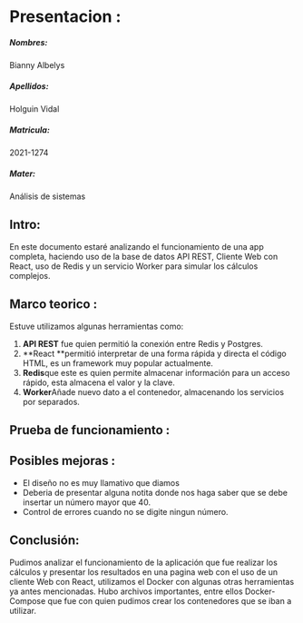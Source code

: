 # Presentacion :
##### Nombres: 
Bianny Albelys  
#####  Apellidos:
Holguin Vidal 
##### Matricula:
2021-1274
##### Mater:
Análisis de sistemas 

## Intro:
En este documento estaré analizando el funcionamiento de una app completa, haciendo uso de la base de datos API REST, Cliente Web con React, uso de Redis y un servicio Worker para simular los cálculos complejos. 

## Marco teorico :
Estuve utilizamos algunas herramientas como:
1. **API REST** fue quien permitió la conexión entre Redis y Postgres.
2. **React **permitió interpretar de una forma rápida y directa el código HTML, es un framework muy popular actualmente.
3. **Redis**que este es quien permite almacenar información para un acceso rápido, esta almacena el valor y la clave.
4. **Worker**Añade nuevo dato a el contenedor, almacenando los servicios por separados. 

## Prueba de funcionamiento :

## Posibles mejoras :
- El diseño no es muy llamativo que diamos
- Deberia de presentar alguna notita donde nos haga saber que se debe insertar un número mayor que 40.
- Control de errores cuando no se digite ningun número. 

## Conclusión:
Pudimos analizar el funcionamiento de la aplicación que fue realizar los cálculos y presentar los resultados en una pagina web con el uso de un cliente Web con React, utilizamos el Docker con algunas otras herramientas ya antes mencionadas. Hubo archivos importantes, entre ellos Docker-Compose que fue con quien pudimos crear los contenedores que se iban a utilizar. 
